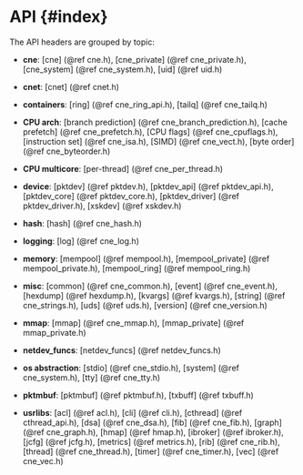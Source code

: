 API {#index}
===

<!--
  SPDX-License-Identifier: BSD-3-Clause
  Copyright (c) 2020-2025 Intel Corporation.
-->

The API headers are grouped by topic:

- **cne**:
  [cne]                (@ref cne.h),
  [cne_private]        (@ref cne_private.h),
  [cne_system]         (@ref cne_system.h),
  [uid]                (@ref uid.h)

- **cnet**:
  [cnet]               (@ref cnet.h)

- **containers**:
  [ring]               (@ref cne_ring_api.h),
  [tailq]              (@ref cne_tailq.h)

- **CPU arch**:
  [branch prediction]  (@ref cne_branch_prediction.h),
  [cache prefetch]     (@ref cne_prefetch.h),
  [CPU flags]          (@ref cne_cpuflags.h),
  [instruction set]    (@ref cne_isa.h),
  [SIMD]               (@ref cne_vect.h),
  [byte order]         (@ref cne_byteorder.h)

- **CPU multicore**:
  [per-thread]         (@ref cne_per_thread.h)

- **device**:
  [pktdev]             (@ref pktdev.h),
  [pktdev_api]         (@ref pktdev_api.h),
  [pktdev_core]        (@ref pktdev_core.h),
  [pktdev_driver]      (@ref pktdev_driver.h),
  [xskdev]             (@ref xskdev.h)

- **hash**:
  [hash]               (@ref cne_hash.h)

- **logging**:
  [log]                (@ref cne_log.h)

- **memory**:
  [mempool]            (@ref mempool.h),
  [mempool_private]    (@ref mempool_private.h),
  [mempool_ring]       (@ref mempool_ring.h)

- **misc**:
  [common]             (@ref cne_common.h),
  [event]              (@ref cne_event.h),
  [hexdump]            (@ref hexdump.h),
  [kvargs]             (@ref kvargs.h),
  [string]             (@ref cne_strings.h),
  [uds]                (@ref uds.h),
  [version]            (@ref cne_version.h)

- **mmap**:
  [mmap]               (@ref cne_mmap.h),
  [mmap_private]       (@ref mmap_private.h)

- **netdev_funcs**:
  [netdev_funcs]       (@ref netdev_funcs.h)

- **os abstraction**:
  [stdio]              (@ref cne_stdio.h),
  [system]             (@ref cne_system.h),
  [tty]                (@ref cne_tty.h)

- **pktmbuf**:
  [pktmbuf]            (@ref pktmbuf.h),
  [txbuff]             (@ref txbuff.h)

- **usrlibs**:
  [acl]                (@ref acl.h),
  [cli]                (@ref cli.h),
  [cthread]            (@ref cthread_api.h),
  [dsa]                (@ref cne_dsa.h),
  [fib]                (@ref cne_fib.h),
  [graph]              (@ref cne_graph.h),
  [hmap]               (@ref hmap.h),
  [ibroker]            (@ref ibroker.h),
  [jcfg]               (@ref jcfg.h),
  [metrics]            (@ref metrics.h),
  [rib]                (@ref cne_rib.h),
  [thread]             (@ref cne_thread.h),
  [timer]              (@ref cne_timer.h),
  [vec]                (@ref cne_vec.h)
